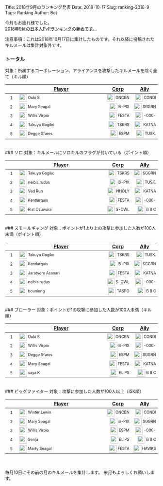 Title: 2018年9月のランキング発表
Date: 2018-10-17
Slug: ranking-2018-9
Tags: Ranking
Author: Bot

今月もお疲れ様でした。  
<a href="https://evekatsu.github.io/ranking/?date=2018-9" target="_blank">2018年9月の日本人PvPランキングの発表です。</a>

注意事項：これは2018年10月17日に集計したものです。それ以降に投稿されたキルメールは集計対象外です。


### トータル
対象：所属するコーポレーション、アライアンスを攻撃したキルメールを除く全て（キル順）

| | <a href="https://evekatsu.github.io/ranking/?date=2018-9" target="_blank">Player</a> | <a href="https://evekatsu.github.io/ranking/?date=2018-9&p=1" target="_blank">Corp</a> | <a href="https://evekatsu.github.io/ranking/?date=2018-9&p=2" target="_blank">Ally</a> |
| ---- | ---- | ---- | ---- |
| 1 | <img style="margin: 0px; width: 25px; display: inline; vertical-align:middle;" src="https://evekatsu.github.io/data/character/95799510_32.jpg"> Ouki S | <img style="margin: 0px; width: 25px; display: inline; vertical-align:middle;" src="https://evekatsu.github.io/data/corporation/98476559_32.png"> ONCBN | <img style="margin: 0px; width: 25px; display: inline; vertical-align:middle;" src="https://evekatsu.github.io/data/alliance/1354830081_32.png"> CONDI | 
| 2 | <img style="margin: 0px; width: 25px; display: inline; vertical-align:middle;" src="https://evekatsu.github.io/data/character/95951870_32.jpg"> Mary Seagal | <img style="margin: 0px; width: 25px; display: inline; vertical-align:middle;" src="https://evekatsu.github.io/data/corporation/98418839_32.png"> B-PIX | <img style="margin: 0px; width: 25px; display: inline; vertical-align:middle;" src="https://evekatsu.github.io/data/alliance/99006941_32.png"> SGGRN | 
| 3 | <img style="margin: 0px; width: 25px; display: inline; vertical-align:middle;" src="https://evekatsu.github.io/data/character/2112685569_32.jpg"> Willis Virpio | <img style="margin: 0px; width: 25px; display: inline; vertical-align:middle;" src="https://evekatsu.github.io/data/corporation/98217414_32.png"> FESTA | <img style="margin: 0px; width: 25px; display: inline; vertical-align:middle;" src="https://evekatsu.github.io/data/alliance/99001954_32.png"> -000- | 
| 4 | <img style="margin: 0px; width: 25px; display: inline; vertical-align:middle;" src="https://evekatsu.github.io/data/character/95235307_32.jpg"> Takuya Gogiko | <img style="margin: 0px; width: 25px; display: inline; vertical-align:middle;" src="https://evekatsu.github.io/data/corporation/306830202_32.png"> TSKRS | <img style="margin: 0px; width: 25px; display: inline; vertical-align:middle;" src="https://evekatsu.github.io/data/alliance/99006138_32.png"> KATNA | 
| 5 | <img style="margin: 0px; width: 25px; display: inline; vertical-align:middle;" src="https://evekatsu.github.io/data/character/95451107_32.jpg"> Degge Sfures | <img style="margin: 0px; width: 25px; display: inline; vertical-align:middle;" src="https://evekatsu.github.io/data/corporation/98106179_32.png"> ESPM | <img style="margin: 0px; width: 25px; display: inline; vertical-align:middle;" src="https://evekatsu.github.io/data/alliance/99004357_32.png"> TUSK. | 


<br />
### ソロ
対象：キルメールにソロキルのフラグが付いている（ポイント順）

| | <a href="https://evekatsu.github.io/ranking/?date=2018-9&k=0" target="_blank">Player</a> | <a href="https://evekatsu.github.io/ranking/?date=2018-9&k=0&p=1" target="_blank">Corp</a> | <a href="https://evekatsu.github.io/ranking/?date=2018-9&k=0&p=2" target="_blank">Ally</a> |
| ---- | ---- | ---- | ---- |
| 1 | <img style="margin: 0px; width: 25px; display: inline; vertical-align:middle;" src="https://evekatsu.github.io/data/character/95235307_32.jpg"> Takuya Gogiko | <img style="margin: 0px; width: 25px; display: inline; vertical-align:middle;" src="https://evekatsu.github.io/data/corporation/306830202_32.png"> TSKRS | <img style="margin: 0px; width: 25px; display: inline; vertical-align:middle;" src="https://evekatsu.github.io/data/alliance/99006941_32.png"> SGGRN | 
| 2 | <img style="margin: 0px; width: 25px; display: inline; vertical-align:middle;" src="https://evekatsu.github.io/data/character/93531438_32.jpg"> neibis rudus | <img style="margin: 0px; width: 25px; display: inline; vertical-align:middle;" src="https://evekatsu.github.io/data/corporation/98418839_32.png"> B-PIX | <img style="margin: 0px; width: 25px; display: inline; vertical-align:middle;" src="https://evekatsu.github.io/data/alliance/99004357_32.png"> TUSK. | 
| 3 | <img style="margin: 0px; width: 25px; display: inline; vertical-align:middle;" src="https://evekatsu.github.io/data/character/1002235394_32.jpg"> Ved Run | <img style="margin: 0px; width: 25px; display: inline; vertical-align:middle;" src="https://evekatsu.github.io/data/corporation/98463585_32.png"> NHOLY | <img style="margin: 0px; width: 25px; display: inline; vertical-align:middle;" src="https://evekatsu.github.io/data/alliance/99006138_32.png"> KATNA | 
| 4 | <img style="margin: 0px; width: 25px; display: inline; vertical-align:middle;" src="https://evekatsu.github.io/data/character/94500364_32.jpg"> Kentlarquis | <img style="margin: 0px; width: 25px; display: inline; vertical-align:middle;" src="https://evekatsu.github.io/data/corporation/98217414_32.png"> FESTA | <img style="margin: 0px; width: 25px; display: inline; vertical-align:middle;" src="https://evekatsu.github.io/data/alliance/99001954_32.png"> -000- | 
| 5 | <img style="margin: 0px; width: 25px; display: inline; vertical-align:middle;" src="https://evekatsu.github.io/data/character/93745147_32.jpg"> Rist Ozuwara | <img style="margin: 0px; width: 25px; display: inline; vertical-align:middle;" src="https://evekatsu.github.io/data/corporation/98572367_32.png"> S-OWL | <img style="margin: 0px; width: 25px; display: inline; vertical-align:middle;" src="https://evekatsu.github.io/data/alliance/99004901_32.png"> B B C | 


<br />
### スモールギャング
対象：ポイントが1より上の攻撃に参加した人数が100人未満（ポイント順）

| | <a href="https://evekatsu.github.io/ranking/?date=2018-9&k=1" target="_blank">Player</a> | <a href="https://evekatsu.github.io/ranking/?date=2018-9&k=1&p=1" target="_blank">Corp</a> | <a href="https://evekatsu.github.io/ranking/?date=2018-9&k=1&p=2" target="_blank">Ally</a> |
| ---- | ---- | ---- | ---- |
| 1 | <img style="margin: 0px; width: 25px; display: inline; vertical-align:middle;" src="https://evekatsu.github.io/data/character/95235307_32.jpg"> Takuya Gogiko | <img style="margin: 0px; width: 25px; display: inline; vertical-align:middle;" src="https://evekatsu.github.io/data/corporation/306830202_32.png"> TSKRS | <img style="margin: 0px; width: 25px; display: inline; vertical-align:middle;" src="https://evekatsu.github.io/data/alliance/99004357_32.png"> TUSK. | 
| 2 | <img style="margin: 0px; width: 25px; display: inline; vertical-align:middle;" src="https://evekatsu.github.io/data/character/94500364_32.jpg"> Kentlarquis | <img style="margin: 0px; width: 25px; display: inline; vertical-align:middle;" src="https://evekatsu.github.io/data/corporation/98418839_32.png"> B-PIX | <img style="margin: 0px; width: 25px; display: inline; vertical-align:middle;" src="https://evekatsu.github.io/data/alliance/99006941_32.png"> SGGRN | 
| 3 | <img style="margin: 0px; width: 25px; display: inline; vertical-align:middle;" src="https://evekatsu.github.io/data/character/91871768_32.jpg"> Jaratyoro Asanari | <img style="margin: 0px; width: 25px; display: inline; vertical-align:middle;" src="https://evekatsu.github.io/data/corporation/98217414_32.png"> FESTA | <img style="margin: 0px; width: 25px; display: inline; vertical-align:middle;" src="https://evekatsu.github.io/data/alliance/99006138_32.png"> KATNA | 
| 4 | <img style="margin: 0px; width: 25px; display: inline; vertical-align:middle;" src="https://evekatsu.github.io/data/character/93531438_32.jpg"> neibis rudus | <img style="margin: 0px; width: 25px; display: inline; vertical-align:middle;" src="https://evekatsu.github.io/data/corporation/98572367_32.png"> S-OWL | <img style="margin: 0px; width: 25px; display: inline; vertical-align:middle;" src="https://evekatsu.github.io/data/alliance/99001954_32.png"> -000- | 
| 5 | <img style="margin: 0px; width: 25px; display: inline; vertical-align:middle;" src="https://evekatsu.github.io/data/character/508340745_32.jpg"> bouninng | <img style="margin: 0px; width: 25px; display: inline; vertical-align:middle;" src="https://evekatsu.github.io/data/corporation/98440844_32.png"> TASPO | <img style="margin: 0px; width: 25px; display: inline; vertical-align:middle;" src="https://evekatsu.github.io/data/alliance/99004901_32.png"> B B C | 


<br />
### ブローラー
対象：ポイントが1の攻撃に参加した人数が100人未満（キル順）

| | <a href="https://evekatsu.github.io/ranking/?date=2018-9&k=2" target="_blank">Player</a> | <a href="https://evekatsu.github.io/ranking/?date=2018-9&k=2&p=1" target="_blank">Corp</a> | <a href="https://evekatsu.github.io/ranking/?date=2018-9&k=2&p=2" target="_blank">Ally</a> |
| ---- | ---- | ---- | ---- |
| 1 | <img style="margin: 0px; width: 25px; display: inline; vertical-align:middle;" src="https://evekatsu.github.io/data/character/95799510_32.jpg"> Ouki S | <img style="margin: 0px; width: 25px; display: inline; vertical-align:middle;" src="https://evekatsu.github.io/data/corporation/98476559_32.png"> ONCBN | <img style="margin: 0px; width: 25px; display: inline; vertical-align:middle;" src="https://evekatsu.github.io/data/alliance/1354830081_32.png"> CONDI | 
| 2 | <img style="margin: 0px; width: 25px; display: inline; vertical-align:middle;" src="https://evekatsu.github.io/data/character/2112685569_32.jpg"> Willis Virpio | <img style="margin: 0px; width: 25px; display: inline; vertical-align:middle;" src="https://evekatsu.github.io/data/corporation/98418839_32.png"> B-PIX | <img style="margin: 0px; width: 25px; display: inline; vertical-align:middle;" src="https://evekatsu.github.io/data/alliance/99001954_32.png"> -000- | 
| 3 | <img style="margin: 0px; width: 25px; display: inline; vertical-align:middle;" src="https://evekatsu.github.io/data/character/95451107_32.jpg"> Degge Sfures | <img style="margin: 0px; width: 25px; display: inline; vertical-align:middle;" src="https://evekatsu.github.io/data/corporation/98106179_32.png"> ESPM | <img style="margin: 0px; width: 25px; display: inline; vertical-align:middle;" src="https://evekatsu.github.io/data/alliance/99006941_32.png"> SGGRN | 
| 4 | <img style="margin: 0px; width: 25px; display: inline; vertical-align:middle;" src="https://evekatsu.github.io/data/character/95951870_32.jpg"> Mary Seagal | <img style="margin: 0px; width: 25px; display: inline; vertical-align:middle;" src="https://evekatsu.github.io/data/corporation/98217414_32.png"> FESTA | <img style="margin: 0px; width: 25px; display: inline; vertical-align:middle;" src="https://evekatsu.github.io/data/alliance/99006138_32.png"> KATNA | 
| 5 | <img style="margin: 0px; width: 25px; display: inline; vertical-align:middle;" src="https://evekatsu.github.io/data/character/92851348_32.jpg"> saya K | <img style="margin: 0px; width: 25px; display: inline; vertical-align:middle;" src="https://evekatsu.github.io/data/corporation/98360018_32.png"> EL PS | <img style="margin: 0px; width: 25px; display: inline; vertical-align:middle;" src="https://evekatsu.github.io/data/alliance/99004901_32.png"> B B C | 


<br />
### ビッグファイター
対象：攻撃に参加した人数が100人以上（ISK順）

| | <a href="https://evekatsu.github.io/ranking/?date=2018-9&k=3" target="_blank">Player</a> | <a href="https://evekatsu.github.io/ranking/?date=2018-9&k=3&p=1" target="_blank">Corp</a> | <a href="https://evekatsu.github.io/ranking/?date=2018-9&k=3&p=2" target="_blank">Ally</a> |
| ---- | ---- | ---- | ---- |
| 1 | <img style="margin: 0px; width: 25px; display: inline; vertical-align:middle;" src="https://evekatsu.github.io/data/character/95526304_32.jpg"> Winter Lewin | <img style="margin: 0px; width: 25px; display: inline; vertical-align:middle;" src="https://evekatsu.github.io/data/corporation/98476559_32.png"> ONCBN | <img style="margin: 0px; width: 25px; display: inline; vertical-align:middle;" src="https://evekatsu.github.io/data/alliance/1354830081_32.png"> CONDI | 
| 2 | <img style="margin: 0px; width: 25px; display: inline; vertical-align:middle;" src="https://evekatsu.github.io/data/character/95951870_32.jpg"> Mary Seagal | <img style="margin: 0px; width: 25px; display: inline; vertical-align:middle;" src="https://evekatsu.github.io/data/corporation/98418839_32.png"> B-PIX | <img style="margin: 0px; width: 25px; display: inline; vertical-align:middle;" src="https://evekatsu.github.io/data/alliance/99006941_32.png"> SGGRN | 
| 3 | <img style="margin: 0px; width: 25px; display: inline; vertical-align:middle;" src="https://evekatsu.github.io/data/character/2112685569_32.jpg"> Willis Virpio | <img style="margin: 0px; width: 25px; display: inline; vertical-align:middle;" src="https://evekatsu.github.io/data/corporation/98106179_32.png"> ESPM | <img style="margin: 0px; width: 25px; display: inline; vertical-align:middle;" src="https://evekatsu.github.io/data/alliance/99001954_32.png"> -000- | 
| 4 | <img style="margin: 0px; width: 25px; display: inline; vertical-align:middle;" src="https://evekatsu.github.io/data/character/96483463_32.jpg"> Senju | <img style="margin: 0px; width: 25px; display: inline; vertical-align:middle;" src="https://evekatsu.github.io/data/corporation/98360018_32.png"> EL PS | <img style="margin: 0px; width: 25px; display: inline; vertical-align:middle;" src="https://evekatsu.github.io/data/alliance/99004901_32.png"> B B C | 
| 5 | <img style="margin: 0px; width: 25px; display: inline; vertical-align:middle;" src="https://evekatsu.github.io/data/character/95922571_32.jpg"> Marty Seagal | <img style="margin: 0px; width: 25px; display: inline; vertical-align:middle;" src="https://evekatsu.github.io/data/corporation/98217414_32.png"> FESTA | <img style="margin: 0px; width: 25px; display: inline; vertical-align:middle;" src="https://evekatsu.github.io/data/alliance/99007237_32.png"> HAWKS | 


<br />
<br />
毎月10日にその前の月のキルメールを集計します。  
来月もよろしくお願いします。

<style>
table th { text-align: center; }
table td {
  font-size: calc(60% + 0.3vw);
}
table th:nth-child(1) { width: 7%; }
table td:nth-child(1) { text-align: center; }
table th:nth-child(2) { width: 49%; }
table th:nth-child(3) { width: 15%; }
table td:nth-child(3) { text-align: right; }
table th:nth-child(4) { width: 15%; }
table td:nth-child(4) { text-align: right; }
table th:nth-child(5) { width: 7%; }
table td:nth-child(5) { text-align: center; }
table th:nth-child(6) { width: 7%; }
table td:nth-child(6) { text-align: center; }
</style>